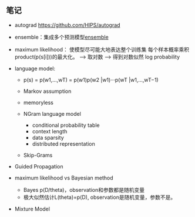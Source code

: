 ## 笔记

- autograd https://github.com/HIPS/autograd

- ensemble：集成多个预测模型[ensemble](https://github.com/liangjin2007/data_liangjin/blob/master/ensemble.jpg?raw=true)

- maximum likelihood： 使模型尽可能大地表达整个训练集 每个样本概率乘积product(p(s[i]))的最大化。 --> 取对数 --> 得到对数似然 log probability

- language model:
  - p(s) = p(w1,...,wT) = p(w1)p(w2 |w1)···p(wT |w1,...,wT−1)
  - Markov assumption
  - memoryless
  
  - NGram language model
    - conditional probability table
    - context length
    - data sparsity
    - distributed representation
  - Skip-Grams
  
- Guided Propagation

- maximum likelihood vs Bayesian method
  - Bayes p(D/theta)，observation和参数都是随机变量
  - 极大似然估计L(theta)=p(D), observation是随机变量，参数不是。



- Mixture Model






